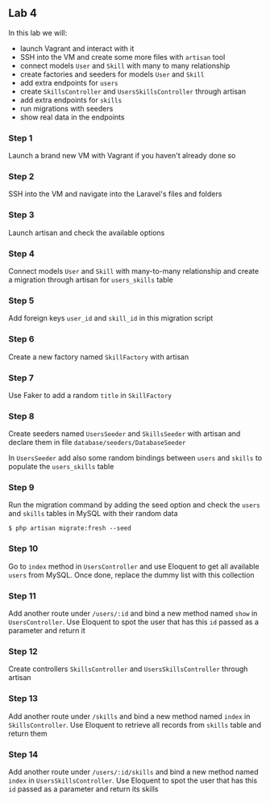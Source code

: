 ## Lab 4

In this lab we will:

- launch Vagrant and interact with it
- SSH into the VM and create some more files with `artisan` tool
- connect models `User` and `Skill` with many to many relationship
- create factories and seeders for models `User` and `Skill`
- add extra endpoints for `users`
- create `SkillsController` and `UsersSkillsController` through artisan
- add extra endpoints for `skills`
- run migrations with seeders
- show real data in the endpoints

### Step 1

Launch a brand new VM with Vagrant if you haven't already done so

### Step 2

SSH into the VM and navigate into the Laravel's files and folders

### Step 3

Launch artisan and check the available options

### Step 4

Connect models `User` and `Skill` with many-to-many relationship and create a migration through artisan for `users_skills` table

### Step 5

Add foreign keys `user_id` and `skill_id` in this migration script

### Step 6

Create a new factory named `SkillFactory` with artisan

### Step 7

Use Faker to add a random `title` in `SkillFactory`

### Step 8

Create seeders named `UsersSeeder` and `SkillsSeeder` with artisan and declare them in file `database/seeders/DatabaseSeeder`

In `UsersSeeder` add also some random bindings between `users` and `skills` to populate the `users_skills` table

### Step 9

Run the migration command by adding the seed option and check the `users` and `skills` tables in MySQL with their random data

```
$ php artisan migrate:fresh --seed
```

### Step 10

Go to `index` method in `UsersController` and use Eloquent to get all available `users` from MySQL. Once done, replace the dummy list with this collection

### Step 11

Add another route under `/users/:id` and bind a new method named `show` in `UsersController`. Use Eloquent to spot the user that has this `id` passed as a parameter and return it

### Step 12

Create controllers `SkillsController` and `UsersSkillsController` through artisan

### Step 13

Add another route under `/skills` and bind a new method named `index` in `SkillsController`. Use Eloquent to retrieve all records from `skills` table and return them

### Step 14

Add another route under `/users/:id/skills` and bind a new method named `index` in `UsersSkillsController`. Use Eloquent to spot the user that has this `id` passed as a parameter and return its skills
